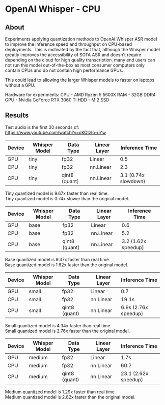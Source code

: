 # OpenAI Whisper - CPU

## About

Experiments applying quantization methods to OpenAI Whisper ASR model
to improve the inference speed and throughput on CPU-based deployments.
This is motivated by the fact that, although the Whisper model greatly
improves the accessibility of SOTA ASR and doesn't require depending
on the cloud for high quality transcription, many end users can not
run this model out-of-the-box as most consumer computers only contain
CPUs and do not contain high performance GPUs.

This could lead to allowing the larger Whisper models to faster
on laptops without a GPU.

Hardware for experiments:
CPU - AMD Ryzen 5 5600X
RAM - 32GB DDR4
GPU - Nvidia GeForce RTX 3060 Ti
HDD - M.2 SSD

## Results

Test audio is the first 30 seconds of: \
https://www.youtube.com/watch?v=oKOtzIo-uYw

| Device | Whisper Model | Data Type | Linear Layer | Inference Time |
| --- | --- | ----------- | --- | --- |
| GPU | tiny | fp32 | Linear | 0.5 |
| CPU | tiny  | fp32 | nn.Linear | 2.3 |
| CPU | tiny  | qint8 (quant) | nn.Linear | 3.1 (0.74x slowdown) |

Tiny quantized model is 9.67x faster than real time. \
Tiny quantized model is 0.74x slower than the original model.

| Device | Whisper Model | Data Type | Linear Layer | Inference Time |
| --- | --- | ----------- | --- | --- |
| GPU | base | fp32 | Linear | 0.6 |
| CPU | base  | fp32 | nn.Linear | 5.2 |
| CPU | base  | qint8 (quant) | nn.Linear | 3.2 (1.62x speedup) |

Base quantized model is 9.37x faster than real time. \
Base quantized model is 1.62x faster than the original model.

| Device | Whisper Model | Data Type | Linear Layer | Inference Time |
| --- | --- | ----------- | --- | --- |
| GPU | small | fp32 | Linear | 0.7 |
| CPU | small | fp32 | nn.Linear | 19.1s |
| CPU | small | qint8 (quant) | nn.Linear | 6.9s (2.76x speedup) |

Small quantized model is 4.34x faster than real time. \
Small quantized model is 2.76x faster than the original model.

| Device | Whisper Model | Data Type | Linear Layer | Inference Time |
| --- | --- | ----------- | --- | --- 
| GPU | medium | fp32 | Linear | 1.7s |
| CPU | medium | fp32 | nn.Linear | 60.7 |
| CPU | medium | qint8 (quant) | nn.Linear | 23.1 (2.62x speedup) |

Medium quantized model is 1.29x faster than real time. \
Medium quantized model is 2.62x faster than the original model.